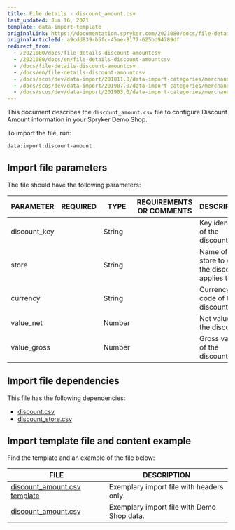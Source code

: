 ```yaml
---
title: File details - discount_amount.csv
last_updated: Jun 16, 2021
template: data-import-template
originalLink: https://documentation.spryker.com/2021080/docs/file-details-discount-amountcsv
originalArticleId: a9cdd839-b5fc-45ae-8177-625bd94789df
redirect_from:
  - /2021080/docs/file-details-discount-amountcsv
  - /2021080/docs/en/file-details-discount-amountcsv
  - /docs/file-details-discount-amountcsv
  - /docs/en/file-details-discount-amountcsv
  - /docs/scos/dev/data-import/201811.0/data-import-categories/merchandising-setup/discounts/file-details-discount-amount.csv.html
  - /docs/scos/dev/data-import/201907.0/data-import-categories/merchandising-setup/discounts/file-details-discount-amount.csv.html
  - /docs/scos/dev/data-import/201903.0/data-import-categories/merchandising-setup/discounts/file-details-discount-amount.csv.html
---
```


This document describes the `discount_amount.csv` file to configure Discount Amount information in your Spryker Demo Shop.

To import the file, run:

```bash
data:import:discount-amount
```

## Import file parameters

The file should have the following parameters:

| PARAMETER | REQUIRED | TYPE | REQUIREMENTS OR COMMENTS | DESCRIPTION |
| --- | --- | --- | --- | --- |
| discount_key |  | String |  | Key identifier of the discount. |
| store |  | String |  | Name of the store to which the discount applies to. |
| currency |  | String |  | Currency ISO code of the discount. |
| value_net |  | Number |  | Net value of the discount. |
| value_gross |  | Number |  | Gross value of the discount. |

## Import file dependencies

This file has the following dependencies:

* [discount.csv](/docs/pbc/all/discount-management/import-and-export-data/file-details-discount.csv.html)
* [discount_store.csv](/docs/pbc/all/discount-management/import-and-export-data/file-details-discount-store.csv.html)

## Import template file and content example

Find the template and an example of the file below:

| FILE | DESCRIPTION |
| --- | --- |
| [discount_amount.csv template](https://spryker.s3.eu-central-1.amazonaws.com/docs/Developer+Guide/Back-End/Data+Manipulation/Data+Ingestion/Data+Import/Data+Import+Categories/Merchandising+Setup/Discounts/Template+discount_amount.csv) | Exemplary import file with headers only. |
| [discount_amount.csv](https://spryker.s3.eu-central-1.amazonaws.com/docs/Developer+Guide/Back-End/Data+Manipulation/Data+Ingestion/Data+Import/Data+Import+Categories/Merchandising+Setup/Discounts/discount_amount.csv) | Exemplary import file with Demo Shop data. |
